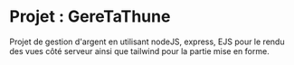 # Projet : GereTaThune

Projet de gestion d'argent en utilisant nodeJS, express, EJS pour le rendu des vues côté serveur ainsi que tailwind pour la partie mise en forme.
